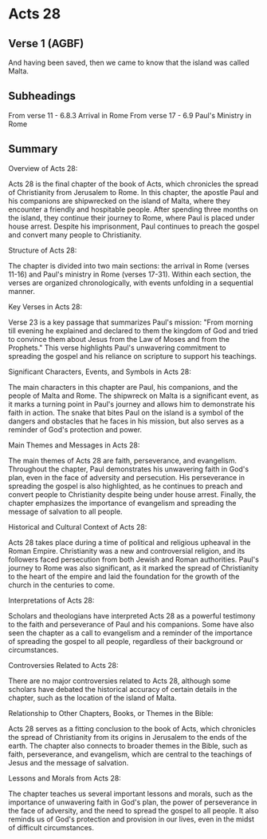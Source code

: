 # Acts 28

## Verse 1 (AGBF)

And having been saved, then we came to know that the island was called Malta.

## Subheadings

From verse 11 - 6.8.3 Arrival in Rome
From verse 17 - 6.9 Paul's Ministry in Rome

## Summary

Overview of Acts 28:

Acts 28 is the final chapter of the book of Acts, which chronicles the spread of Christianity from Jerusalem to Rome. In this chapter, the apostle Paul and his companions are shipwrecked on the island of Malta, where they encounter a friendly and hospitable people. After spending three months on the island, they continue their journey to Rome, where Paul is placed under house arrest. Despite his imprisonment, Paul continues to preach the gospel and convert many people to Christianity.

Structure of Acts 28:

The chapter is divided into two main sections: the arrival in Rome (verses 11-16) and Paul's ministry in Rome (verses 17-31). Within each section, the verses are organized chronologically, with events unfolding in a sequential manner.

Key Verses in Acts 28:

Verse 23 is a key passage that summarizes Paul's mission: "From morning till evening he explained and declared to them the kingdom of God and tried to convince them about Jesus from the Law of Moses and from the Prophets." This verse highlights Paul's unwavering commitment to spreading the gospel and his reliance on scripture to support his teachings.

Significant Characters, Events, and Symbols in Acts 28:

The main characters in this chapter are Paul, his companions, and the people of Malta and Rome. The shipwreck on Malta is a significant event, as it marks a turning point in Paul's journey and allows him to demonstrate his faith in action. The snake that bites Paul on the island is a symbol of the dangers and obstacles that he faces in his mission, but also serves as a reminder of God's protection and power.

Main Themes and Messages in Acts 28:

The main themes of Acts 28 are faith, perseverance, and evangelism. Throughout the chapter, Paul demonstrates his unwavering faith in God's plan, even in the face of adversity and persecution. His perseverance in spreading the gospel is also highlighted, as he continues to preach and convert people to Christianity despite being under house arrest. Finally, the chapter emphasizes the importance of evangelism and spreading the message of salvation to all people.

Historical and Cultural Context of Acts 28:

Acts 28 takes place during a time of political and religious upheaval in the Roman Empire. Christianity was a new and controversial religion, and its followers faced persecution from both Jewish and Roman authorities. Paul's journey to Rome was also significant, as it marked the spread of Christianity to the heart of the empire and laid the foundation for the growth of the church in the centuries to come.

Interpretations of Acts 28:

Scholars and theologians have interpreted Acts 28 as a powerful testimony to the faith and perseverance of Paul and his companions. Some have also seen the chapter as a call to evangelism and a reminder of the importance of spreading the gospel to all people, regardless of their background or circumstances.

Controversies Related to Acts 28:

There are no major controversies related to Acts 28, although some scholars have debated the historical accuracy of certain details in the chapter, such as the location of the island of Malta.

Relationship to Other Chapters, Books, or Themes in the Bible:

Acts 28 serves as a fitting conclusion to the book of Acts, which chronicles the spread of Christianity from its origins in Jerusalem to the ends of the earth. The chapter also connects to broader themes in the Bible, such as faith, perseverance, and evangelism, which are central to the teachings of Jesus and the message of salvation.

Lessons and Morals from Acts 28:

The chapter teaches us several important lessons and morals, such as the importance of unwavering faith in God's plan, the power of perseverance in the face of adversity, and the need to spread the gospel to all people. It also reminds us of God's protection and provision in our lives, even in the midst of difficult circumstances.